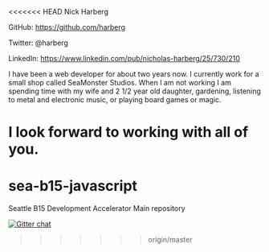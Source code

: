 <<<<<<< HEAD
Nick Harberg

GitHub: https://github.com/harberg

Twitter: @harberg

LinkedIn: https://www.linkedin.com/pub/nicholas-harberg/25/730/210

I have been a web developer for about two years now. I currently work for a small shop called SeaMonster Studios. When I am not working I am spending time with my wife and 2 1/2 year old daughter, gardening, listening to metal and electronic music, or playing board games or magic.

I look forward to working with all of you.
=======
sea-b15-javascript
==========

Seattle B15 Development Accelerator Main repository

[![Gitter chat](https://badges.gitter.im/codefellows/sea-b15-javascript.png)](https://gitter.im/codefellows/sea-b15-javascript)
>>>>>>> origin/master
